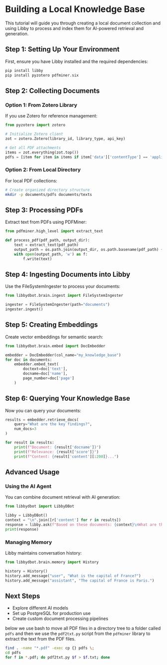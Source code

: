 # Building a Local Knowledge Base

This tutorial will guide you through creating a local document collection and using Libby to process and index them for AI-powered retrieval and generation.

## Step 1: Setting Up Your Environment

First, ensure you have Libby installed and the required dependencies:

```bash
pip install libby
pip install pyzotero pdfminer.six
```

## Step 2: Collecting Documents

### Option 1: From Zotero Library
If you use Zotero for reference management:

```python
from pyzotero import zotero

# Initialize Zotero client
zot = zotero.Zotero(library_id, library_type, api_key)

# Get all PDF attachments
items = zot.everything(zot.top())
pdfs = [item for item in items if item['data']['contentType'] == 'application/pdf']
```

### Option 2: From Local Directory
For local PDF collections:

```bash
# Create organized directory structure
mkdir -p documents/pdfs documents/texts
```

## Step 3: Processing PDFs

Extract text from PDFs using PDFMiner:

```python
from pdfminer.high_level import extract_text

def process_pdf(pdf_path, output_dir):
    text = extract_text(pdf_path)
    output_path = os.path.join(output_dir, os.path.basename(pdf_path) + '.txt')
    with open(output_path, 'w') as f:
        f.write(text)
```

## Step 4: Ingesting Documents into Libby

Use the FileSystemIngester to process your documents:

```python
from libbydbot.brain.ingest import FileSystemIngester

ingester = FileSystemIngester(path="documents")
ingester.ingest()
```

## Step 5: Creating Embeddings

Create vector embeddings for semantic search:

```python
from libbydbot.brain.embed import DocEmbedder

embedder = DocEmbedder(col_name="my_knowledge_base")
for doc in documents:
    embedder.embed_text(
        doctext=doc['text'],
        docname=doc['name'],
        page_number=doc['page']
    )
```

## Step 6: Querying Your Knowledge Base

Now you can query your documents:

```python
results = embedder.retrieve_docs(
    query="What are the key findings?",
    num_docs=3
)

for result in results:
    print(f"Document: {result['docname']}")
    print(f"Relevance: {result['score']}")
    print(f"Content: {result['content'][:200]}...")
```

## Advanced Usage

### Using the AI Agent
You can combine document retrieval with AI generation:

```python
from libbydbot import LibbyDBot

libby = LibbyDBot()
context = "\n".join([r['content'] for r in results])
response = libby.ask(f"Based on these documents: {context}\nWhat are the main conclusions?")
print(response)
```

### Managing Memory
Libby maintains conversation history:

```python
from libbydbot.brain.memory import History

history = History()
history.add_message("user", "What is the capital of France?")
history.add_message("assistant", "The capital of France is Paris.")
```

## Next Steps
- Explore different AI models
- Set up PostgreSQL for production use
- Create custom document processing pipelines



below we use bash to move all PDF files in a directory tree to a folder called `pdfs` and then we use the `pdf2txt.py` script from the `pdfminer` library to extract the text from the PDF files. 
```bash
find . -name "*.pdf" -exec cp {} pdfs \;
cd pdfs
for f in *.pdf; do pdf2txt.py $f > $f.txt; done
```

